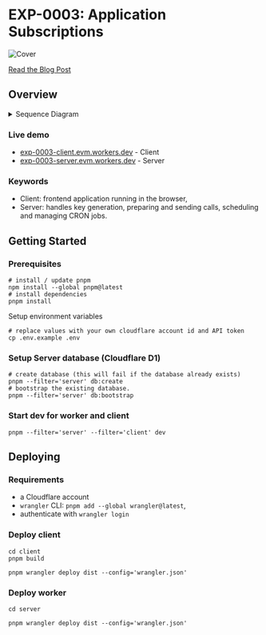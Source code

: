 # EXP-0003: Application Subscriptions

![Cover](./.github/cover.svg)

[Read the Blog Post](https://ithaca.xyz/updates/exp-0003)

## Overview

<details>
  <summary>Sequence Diagram</summary>

  ```mermaid  
  sequenceDiagram
    autonumber
    participant C as Client
    participant S as Server
    participant P as Porton
  
    C ->> S: GET /keys/:address?expiry&expiry=
    S ->> S: keyPair = P256.randomKeyPair()
    note right of S: Server encrypts and saves privateKey
    S -->> C: { type: 'p256', publicKey }
    C ->> P: experimental_grantPermissions(permissions)
    C -) S: POST /schedule <br/> { address, action: "mint", "schedule": "*****" }
    loop CRON
        S ->> P: { digest, request } = wallet_prepareCalls(calls)
        S ->> S: signature = P256.sign(digest, key)
        S ->> P: hash = wallet_sendPreparedCalls(request, signature)
    end
  ```

</details>

### Live demo

- <a href="https://exp-0003-client.evm.workers.dev" target="_blank">exp-0003-client.evm.workers.dev</a> - Client
- <a href="https://exp-0003-server.evm.workers.dev" target="_blank">exp-0003-server.evm.workers.dev</a> - Server

### Keywords

- Client: frontend application running in the browser,
- Server: handles key generation, preparing and sending calls, scheduling and managing CRON jobs.

## Getting Started

### Prerequisites

```shell
# install / update pnpm
npm install --global pnpm@latest
# install dependencies 
pnpm install
```

Setup environment variables

```shell
# replace values with your own cloudflare account id and API token
cp .env.example .env
```

### Setup Server database (Cloudflare D1)

```shell
# create database (this will fail if the database already exists)
pnpm --filter='server' db:create
# bootstrap the existing database.
pnpm --filter='server' db:bootstrap
```

### Start dev for worker and client

```shell
pnpm --filter='server' --filter='client' dev
```

## Deploying

### Requirements

- a Cloudflare account
- `wrangler` CLI: `pnpm add --global wrangler@latest`,
- authenticate with `wrangler login`

### Deploy client

```shell
cd client
pnpm build

pnpm wrangler deploy dist --config='wrangler.json'
```

### Deploy worker

```shell
cd server

pnpm wrangler deploy dist --config='wrangler.json'
```
